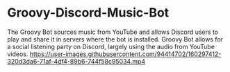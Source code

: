 # Groovy-Discord-Music-Bot
The Groovy Bot sources music from YouTube and allows Discord users to play and share it in servers where the bot is installed. Groovy Bot allows for a social listening party on Discord, largely using the audio from YouTube videos.
https://user-images.githubusercontent.com/94414702/160297412-320d3da6-71af-4df4-89b6-744f58c95034.mp4


